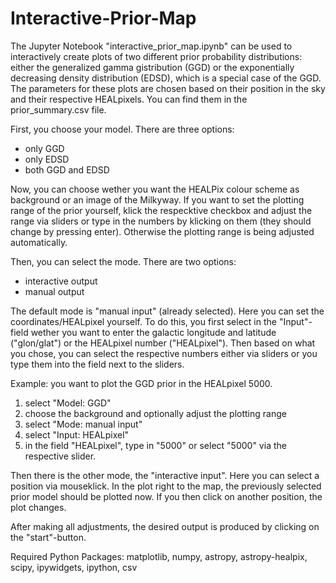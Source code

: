 # Interactive-Prior-Map

The Jupyter Notebook "interactive_prior_map.ipynb" can be used to interactively create plots of two different prior probability distributions: either the generalized gamma gistribution (GGD) or the exponentially decreasing density distribution (EDSD), which is a special case of the GGD. The parameters for these plots are chosen based on their position in the sky and their respective HEALpixels. You can find them in the prior_summary.csv file.

First, you choose your model. There are three options: 

- only GGD
- only EDSD
- both GGD and EDSD

Now, you can choose wether you want the HEALPix colour scheme as background or an image of the Milkyway. 
If you want to set the plotting range of the prior yourself, klick the respecktive checkbox and adjust the range via sliders or type in the numbers by klicking on them (they should change by pressing enter). Otherwise the plotting range is being adjusted automatically.   


Then, you can select the mode. There are two options: 

- interactive output 
- manual output

The default mode is "manual input" (already selected). Here you can set the coordinates/HEALpixel yourself. To do this, you first select in the "Input"-field wether you want to enter the galactic longitude and latitude ("glon/glat") or the HEALpixel number ("HEALpixel"). Then based on what you chose, you can select the respective numbers either via sliders or you type them into the field next to the sliders. 

Example: you want to plot the GGD prior in the HEALpixel 5000. 

1. select "Model: GGD"   
2. choose the background and optionally adjust the plotting range
3. select "Mode: manual input"
4. select "Input: HEALpixel"
5. in the field "HEALpixel", type in "5000" or select "5000" via the respective slider. 

Then there is the other mode, the "interactive input". Here you can select a position via mouseklick. In the plot right to the map, the previously selected prior model should be plotted now. If you then click on another position, the plot changes.   

After making all adjustments, the desired output is produced by clicking on the "start"-button.

Required Python Packages: matplotlib, numpy, astropy, astropy-healpix, scipy, ipywidgets, ipython, csv



